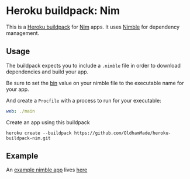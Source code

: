 Heroku buildpack: Nim
=====================

This is a [Heroku buildpack](http://devcenter.heroku.com/articles/buildpacks)
for [Nim](http://nim-lang.org) apps. It uses
[Nimble](https://github.com/nim-lang/nimble) for dependency management.

Usage
-----

The buildpack expects you to include a `.nimble` file in order to
download dependencies and build your app.


Be sure to set the
[bin](https://github.com/nim-lang/nimble#binary-packages) value on
your nimble file to the executable name for your app.

And create a `Procfile` with a process to run for your executable:

```yaml
web: ./main
```

Create an app using this buildpack

```shell
heroku create --buildpack https://github.com/OldhamMade/heroku-buildpack-nim.git
```

Example
-------

An [example nimble app](https://github.com/vic/nim-heroku-example)
lives [here](http://nim-heroku-example.herokuapp.com)
